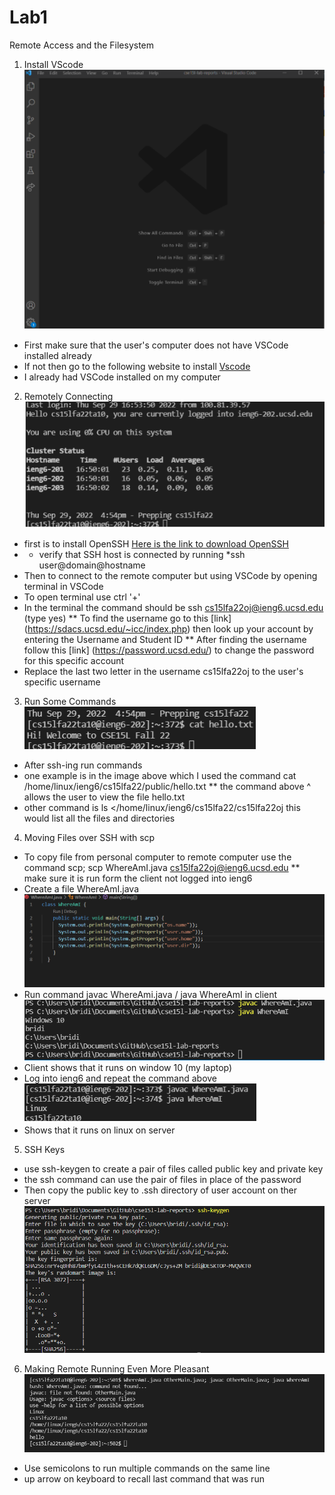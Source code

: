 # Lab1
Remote Access and the Filesystem
1. Install VScode <br />
![Vscode](sc1.png) <br />
* First make sure that the user's computer does not have VSCode installed already
* If not then go to the following website to install [Vscode](https://code.visualstudio.com/)
* I already had VSCode installed on my computer <br />
2. Remotely Connecting <br />
![remotelyconnecting](sc2.png) <br />
* first is to install OpenSSH [Here is the link to download OpenSSH](https://learn.microsoft.com/en-us/windows-server/administration/openssh/openssh_install_firstuse?tabs=gui#install-openssh-for-windows)
* * verify that SSH host is connected by running *ssh user@domain@hostname
* Then to connect to the remote computer but using VSCode by opening terminal in VSCode
* To open terminal use ctrl '+'
* In the terminal the command should be ssh cs15lfa22oj@ieng6.ucsd.edu (type yes)
** To find the username go to this [link] (https://sdacs.ucsd.edu/~icc/index.php) then look up your account by entering the Username and Student ID
** After finding the username follow this [link] (https://password.ucsd.edu/) to change the password for this specific account
* Replace the last two letter in the username cs15lfa22oj to the user's specific username

3. Run Some Commands <br />
![commands](sc3.png) <br />
* After ssh-ing run commands
* one example is in the image above which I used the command cat /home/linux/ieng6/cs15lfa22/public/hello.txt
** the command above ^ allows the user to view the file hello.txt
* other command is ls </home/linux/ieng6/cs15lfa22/cs15lfa22oj this would list all the files and directories
4. Moving Files over SSH with scp
* To copy file from personal computer to remote computer use the command scp; scp WhereAmI.java cs15lfa22oj@ieng6.ucsd.edu
** make sure it is run form the client not logged into ieng6
* Create a file WhereAmI.java <br />
![whereami](whereami.png)<br />
* Run command javac WhereAmi.java / java WhereAmI in client <br />
![sc4](sc4.png) <br />
* Client shows that it runs on window 10 (my laptop) 
* Log into ieng6 and repeat the command above <br />
![sc5](sc5.png)<br />
* Shows that it runs on linux on server
5. SSH Keys
* use ssh-keygen to create a pair of files called public key and private key
* the ssh command can use the pair of files in place of the password
* Then copy the public key to .ssh directory of user account on ther server
![sc6](screenssh.png)<br />
6. Making Remote Running Even More Pleasant<br />
![sc7](sc7.png)<br />
* Use semicolons to run multiple commands on the same line
* up arrow on keyboard to recall last command that was run

